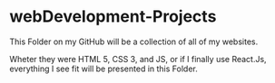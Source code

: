 # webDevelopment-Projects

This Folder on my GitHub will be a collection of all of my websites.

Wheter they were HTML 5, CSS 3, and JS, or if I finally use React.Js, everything I see fit will be presented in this Folder.

